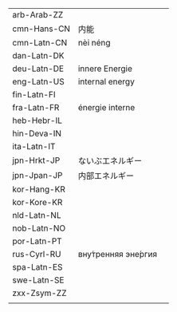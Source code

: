 | | | |
|-|-|-|
| arb-Arab-ZZ |  |  |
| cmn-Hans-CN | 内能 |  |
| cmn-Latn-CN | nèi néng |  |
| dan-Latn-DK |  |  |
| deu-Latn-DE | innere Energie |  |
| eng-Latn-US | internal energy |  |
| fin-Latn-FI |  |  |
| fra-Latn-FR | énergie interne |  |
| heb-Hebr-IL |  |  |
| hin-Deva-IN |  |  |
| ita-Latn-IT |  |  |
| jpn-Hrkt-JP | ないぶエネルギー |  |
| jpn-Jpan-JP | 内部エネルギー |  |
| kor-Hang-KR |  |  |
| kor-Kore-KR |  |  |
| nld-Latn-NL |  |  |
| nob-Latn-NO |  |  |
| por-Latn-PT |  |  |
| rus-Cyrl-RU | вну́тренняя эне́ргия |  |
| spa-Latn-ES |  |  |
| swe-Latn-SE |  |  |
| zxx-Zsym-ZZ |  |  |
|  |  |  |
